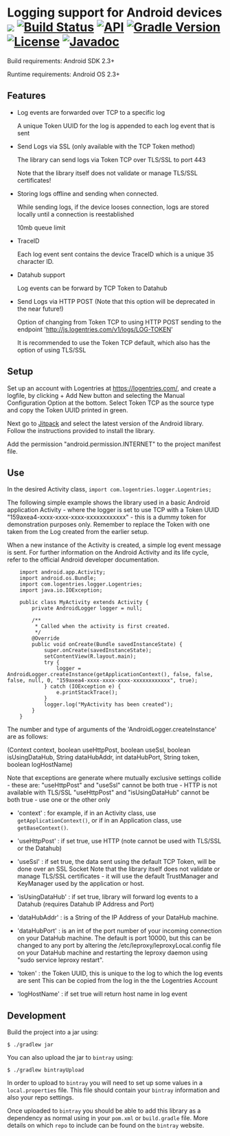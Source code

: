 # Logging support for Android devices [![](https://jitpack.io/v/LogentriesCommunity/le_android.svg)](https://jitpack.io/#LogentriesCommunity/le_android) [![Build Status](https://travis-ci.org/LogentriesCommunity/le_android.svg)](https://travis-ci.org/LogentriesCommunity/le_android)  [![API](https://img.shields.io/badge/API-15%2B-brightgreen.svg?style=flat)](https://android-arsenal.com/api?level=15)  [![Gradle Version](https://img.shields.io/badge/gradle-3.0-green.svg)](https://docs.gradle.org/current/release-notes) [![License](https://img.shields.io/badge/license-MIT-blue.svg?style=flat)](https://github.com/mdp/rotp/blob/master/LICENSE) [![Javadoc](https://img.shields.io/badge/javadoc-SNAPSHOT-green.svg)](https://jitpack.io/com/github/kibotu/le_android/master-SNAPSHOT/javadoc/index.html)


Build requirements: Android SDK 2.3+

Runtime requirements: Android OS 2.3+

Features
--------

- Log events are forwarded over TCP to a specific log

	A unique Token UUID for the log is appended to each log event that is sent

- Send Logs via SSL (only available with the TCP Token method)

	The library can send logs via Token TCP over TLS/SSL to port 443

	Note that the library itself does not validate or manage TLS/SSL certificates!

- Storing logs offline and sending when connected.  

	While sending logs, if the device looses connection, logs are stored locally until a connection is reestablished

	10mb queue limit

- TraceID

	Each log event sent contains the device TraceID which is a unique 35 character ID.

- Datahub support

	Log events can be forward by TCP Token to Datahub

- Send Logs via HTTP POST (Note that this option will be deprecated in the near future!)

	Option of changing from Token TCP to using HTTP POST sending to the endpoint 'http://js.logentries.com/v1/logs/LOG-TOKEN'

	It is recommended to use the Token TCP default, which also has the option of using TLS/SSL

Setup
-----

Set up an account with Logentries at <https://logentries.com/>, and create a logfile, by clicking + Add New button and selecting the Manual Configuration Option at the bottom. Select Token TCP as the source type and copy the Token UUID printed in green.

Next go to [Jitpack](https://jitpack.io/#LogentriesCommunity/le_android) and select the latest version of the Android library. Follow the instructions provided to install the library.

Add the permission "android.permission.INTERNET" to the project manifest file.

Use
---

In the desired Activity class, ``import com.logentries.logger.Logentries;``

The following simple example shows the library used in a basic Android application Activity - where the logger is set
to use TCP with a Token UUID "159axea4-xxxx-xxxx-xxxx-xxxxxxxxxxxx" - this is a dummy token for demonstration purposes only.
Remember to replace the Token with one taken from the Log created from the earlier setup.

When a new instance of the Activity is created, a simple log event message is sent. For further information on the Android
 Activity and its life cycle, refer to the official Android developer documentation.

		import android.app.Activity;
		import android.os.Bundle;
		import com.logentries.logger.Logentries;
		import java.io.IOException;

		public class MyActivity extends Activity {
			private AndroidLogger logger = null;

			/**
			 * Called when the activity is first created.
			 */
			@Override
			public void onCreate(Bundle savedInstanceState) {
				super.onCreate(savedInstanceState);
				setContentView(R.layout.main);
				try {
					logger = AndroidLogger.createInstance(getApplicationContext(), false, false, false, null, 0, "159axea4-xxxx-xxxx-xxxx-xxxxxxxxxxxx", true);
				} catch (IOException e) {
					e.printStackTrace();
				}
				logger.log("MyActivity has been created");
			}
		}

The number and type of arguments of the 'AndroidLogger.createInstance' are as follows:

(Context context, boolean useHttpPost, boolean useSsl, boolean isUsingDataHub, String dataHubAddr, int dataHubPort, String token, boolean logHostName)

Note that exceptions are generate where mutually exclusive settings collide - these are:
	"useHttpPost" and "useSsl" cannot be both true - HTTP is not available with TLS/SSL
	"useHttpPost" and "isUsingDataHub" cannot be both true - use one or the other only

- 'context' : for example, if in an Activity class, use ``getApplicationContext()``, or if in an Application class, use ``getBaseContext()``.

- 'useHttpPost' : if set true, use HTTP (note cannot be used with TLS/SSL or the Datahub)

- 'useSsl' : if set true, the data sent using the default TCP Token, will be done over an SSL Socket
 	Note that the library itself does not validate or manage TLS/SSL certificates - it will use the default TrustManager
 	and KeyManager used by the application or host.

- 'isUsingDataHub' : if set true, library will forward log events to a Datahub (requires Datahub IP Address and Port)

- 'dataHubAddr' : is a String of the IP Address of your DataHub machine.

- 'dataHubPort' : is an int of the port number of your incoming connection on your DataHub machine.
 	The default is port 10000, but this can be changed to any port by altering the /etc/leproxy/leproxyLocal.config file
 	 on your DataHub machine and restarting the leproxy daemon using "sudo service leproxy restart".

- 'token' : the Token UUID, this is unique to the log to which the log events are sent
 	This can be copied from the log in the the Logentries Account

- 'logHostName' : if set true will return host name in log event


Development
-----------

Build the project into a jar using:

    $ ./gradlew jar

You can also upload the jar to `bintray` using:

    $ ./gradlew bintrayUpload

In order to upload to `bintray` you will need to set up some values in a `local.properties` file.
This file should contain your `bintray` information and also your repo settings.

Once uploaded to `bintray` you should be able to add this library as a dependency as normal using in your `pom.xml` or `build.gradle` file.
More details on which `repo` to include can be found on the `bintray` website.
